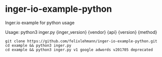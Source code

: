 # inger-io-example-python
Inger.io example for python usage

Usage:
python3 inger.py {inger_version} {vendor} {api} {version} {method}

```
git clone https://github.com/felixlehmann/inger-io-example-python.git
cd example && python3 inger.py
cd example && python3 inger.py v1 google adwords v201705 deprecated
```